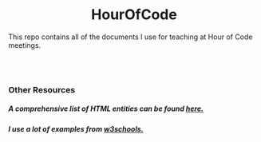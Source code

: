 <h1 align="center">HourOfCode</h1>
This repo contains all of the documents I use for teaching at Hour of Code meetings.

<br><br>

### Other Resources
##### A comprehensive list of HTML entities can be found [here.](https://dev.w3.org/html5/html-author/charref)
##### I use a lot of examples from [w3schools.](https://www.w3schools.com/default.asp)
